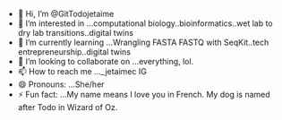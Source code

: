 - 👋 Hi, I’m @GitTodojetaime
- 👀 I’m interested in ...computational biology..bioinformatics..wet lab to dry lab transitions..digital twins
- 🌱 I’m currently learning ...Wrangling FASTA FASTQ with SeqKit..tech entrepreneurship..digital twins
- 💞️ I’m looking to collaborate on ...everything, lol.
- 📫 How to reach me ..._jetaimec IG
- 😄 Pronouns: ...She/her
- ⚡ Fun fact: ...My name means I love you in French. My dog is named after Todo in Wizard of Oz.

<!---
GitTodojetaime/GitTodojetaime is a ✨ special ✨ repository because its `README.md` (this file) appears on your GitHub profile.
You can click the Preview link to take a look at your changes.
--->
